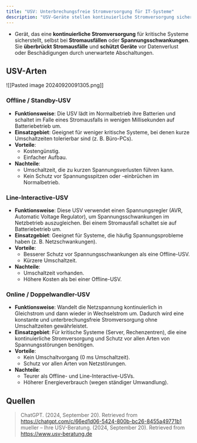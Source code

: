 ```yaml
---
title: "USV: Unterbrechungsfreie Stromversorgung für IT-Systeme"
description: "USV-Geräte stellen kontinuierliche Stromversorgung sicher, schützen vor Stromausfällen und Spannungsschwankungen. Arten umfassen Offline, Line-Interactive und Online-USV, je nach Anforderungen an Umschaltzeit und Schutz."
---
```


- Gerät, das eine **kontinuierliche Stromversorgung** für kritische Systeme sicherstellt, selbst bei **Stromausfällen** oder **Spannungsschwankungen**. Sie **überbrückt Stromausfälle** und **schützt Geräte** vor Datenverlust oder Beschädigungen durch unerwartete Abschaltungen.

## USV-Arten
![[Pasted image 20240920091305.png]]
### Offline / Standby-USV
- **Funktionsweise**: Die USV lädt im Normalbetrieb ihre Batterien und schaltet im Falle eines Stromausfalls in wenigen Millisekunden auf Batteriebetrieb um.
- **Einsatzgebiet**: Geeignet für weniger kritische Systeme, bei denen kurze Umschaltzeiten tolerierbar sind (z. B. Büro-PCs).
- **Vorteile**:
    - Kostengünstig.
    - Einfacher Aufbau.
- **Nachteile**:
    - Umschaltzeit, die zu kurzen Spannungsverlusten führen kann.
    - Kein Schutz vor Spannungsspitzen oder -einbrüchen im Normalbetrieb.

### Line-Interactive-USV
- **Funktionsweise**: Diese USV verwendet einen Spannungsregler (AVR, Automatic Voltage Regulator), um Spannungsschwankungen im Netzbetrieb auszugleichen. Bei einem Stromausfall schaltet sie auf Batteriebetrieb um.
- **Einsatzgebiet**: Geeignet für Systeme, die häufig Spannungsprobleme haben (z. B. Netzschwankungen).
- **Vorteile**:
    - Besserer Schutz vor Spannungsschwankungen als eine Offline-USV.
    - Kürzere Umschaltzeit.
- **Nachteile**:
    - Umschaltzeit vorhanden.
    - Höhere Kosten als bei einer Offline-USV.

### Online / Doppelwandler-USV
- **Funktionsweise**: Wandelt die Netzspannung kontinuierlich in Gleichstrom und dann wieder in Wechselstrom um. Dadurch wird eine konstante und unterbrechungsfreie Stromversorgung ohne Umschaltzeiten gewährleistet.
- **Einsatzgebiet**: Für kritische Systeme (Server, Rechenzentren), die eine kontinuierliche Stromversorgung und Schutz vor allen Arten von Spannungsstörungen benötigen.
- **Vorteile**:
    - Kein Umschaltvorgang (0 ms Umschaltzeit).
    - Schutz vor allen Arten von Netzstörungen.
- **Nachteile**:
    - Teurer als Offline- und Line-Interactive-USVs.
    - Höherer Energieverbrauch (wegen ständiger Umwandlung).

## Quellen

> ChatGPT. (2024, September 20). Retrieved from https://chatgpt.com/c/66ed1d06-5424-800b-bc26-8455a49771b1
> mueller – Ihre USV-Beratung. (2024, September 20). Retrieved from https://www.usv-beratung.de